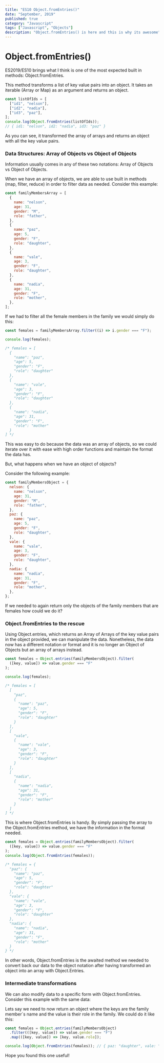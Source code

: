 ```yaml
---
title: "ES10 Object.fromEntries()"
date: "September, 2019"
published: true
category: "Javascript"
tags: ["Javascript", "Objects"]
description: "Object.fromEntries() is here and this is why its awesome"
---
```


# Object.fromEntries()

ES2019/ES10 brings what I think is one of the most expected built in methods: Object.fromEntries.

This method transforms a list of key value pairs into an object. It takes an iterable (Array or Map) as an argument and returns an object.

```js
const listOfIds = [
  ["id1", "nelson"],
  ["id2", "nadia"],
  ["id3", "paz"],
];
console.log(Object.fromEntries(listOfIds));
// { id1: "nelson", id2: "nadia", id3: "paz" }
```

As you can see, it transformed the array of arrays and returns an object with all the key value pairs.

### Data Structures: Array of Objects vs Object of Objects

Information usually comes in any of these two notations: Array of Objects vs Object of Objects.

When we have an array of objects, we are able to use built in methods (map, filter, reduce) in order to filter data as needed. Consider this example:

```js
const familyMembersArray = [
  {
    name: "nelson",
    age: 31,
    gender: "M",
    role: "father",
  },
  {
    name: "paz",
    age: 5,
    gender: "F",
    role: "daughter",
  },
  {
    name: "vale",
    age: 3,
    gender: "F",
    role: "daughter",
  },
  {
    name: "nadia",
    age: 31,
    gender: "F",
    role: "mother",
  },
];
```

If we had to filter all the female members in the family we would simply do this:

```js
const females = familyMembersArray.filter((i) => i.gender === "F");

console.log(females);

/* females = [
  {
    "name": "paz",
    "age": 5,
    "gender": "F",
    "role": "daughter"
  },
  {
    "name": "vale",
    "age": 3,
    "gender": "F",
    "role": "daughter"
  },
  {
    "name": "nadia",
    "age": 31,
    "gender": "F",
    "role": "mother"
  }
] */
```

This was easy to do because the data was an array of objects, so we could iterate over it with ease with high order functions and maintain the format the data has.

But, what happens when we have an object of objects?

Consider the following example:

```js
const familyMembersObject = {
  nelson: {
    name: "nelson",
    age: 31,
    gender: "M",
    role: "father",
  },
  paz: {
    name: "paz",
    age: 5,
    gender: "F",
    role: "daughter",
  },
  vale: {
    name: "vale",
    age: 3,
    gender: "F",
    role: "daughter",
  },
  nadia: {
    name: "nadia",
    age: 31,
    gender: "F",
    role: "mother",
  },
};
```

If we needed to again return only the objects of the family members that are females how could we do it?

### Object.fromEntries to the rescue

Using Object.entries, which returns an Array of Arrays of the key value pairs in the object provided, we can manipulate the data. Nonetheless, the data now has a different notation or format and it is no longer an Object of Objects but an array of arrays instead.

```js
const females = Object.entries(familyMembersObject).filter(
  ([key, value]) => value.gender === "F"
);

console.log(females);

/* females = [
  [
    "paz",
    {
      "name": "paz",
      "age": 5,
      "gender": "F",
      "role": "daughter"
    }
  ],
  [
    "vale",
    {
      "name": "vale",
      "age": 3,
      "gender": "F",
      "role": "daughter"
    }
  ],
  [
    "nadia",
    {
      "name": "nadia",
      "age": 31,
      "gender": "F",
      "role": "mother"
    }
  ]
] */
```

This is where Object.fromEntries is handy. By simply passing the array to the Object.fromEntries method, we have the information in the format needed.

```js
const females = Object.entries(familyMembersObject).filter(
  ([key, value]) => value.gender === "F"
);
console.log(Object.fromEntries(females));

/* females = {
  "paz": {
    "name": "paz",
    "age": 5,
    "gender": "F",
    "role": "daughter"
  },
  "vale": {
    "name": "vale",
    "age": 3,
    "gender": "F",
    "role": "daughter"
  },
  "nadia": {
    "name": "nadia",
    "age": 31,
    "gender": "F",
    "role": "mother"
  }
} */
```

In other words, Object.fromEntries is the awaited method we needed to convert back our data to the object notation after having transformed an object into an array with Object.Entries.

### Intermediate transformations

We can also modify data to a specific form with Object.fromEntries. Consider this example with the same data:

Lets say we need to now return an object where the keys are the family member´s name and the value is their role in the family. We could do it like this:

```js
const females = Object.entries(familyMembersObject)
  .filter(([key, value]) => value.gender === "F")
  .map(([key, value]) => [key, value.role]);

console.log(Object.fromEntries(females)); // { paz: "daughter", vale: "daughter", nadia: "mother"}
```

Hope you found this one useful!
